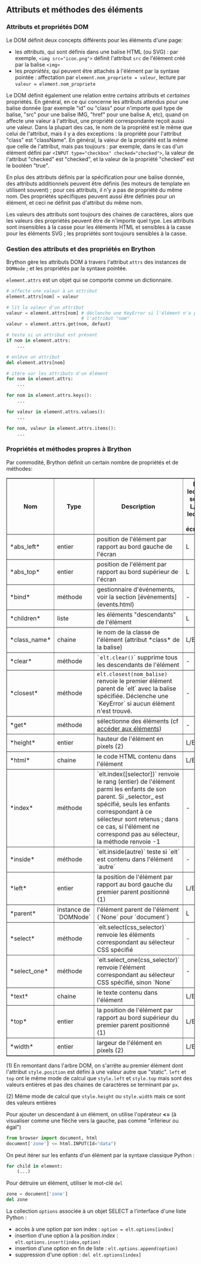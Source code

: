 Attributs et méthodes des éléments
----------------------------------

### Attributs et propriétés DOM

Le DOM définit deux concepts différents pour les éléments d'une page:

- les _attributs_, qui sont définis dans une balise HTML (ou SVG) : par
  exemple, `<img src="icon.png">` définit l'attribut `src` de l'élément créé
  par la balise `<img>`
- les _propriétés_, qui peuvent être attachés à l'élément par la syntaxe
  pointée : affectation par `element.nom_propriete = valeur`, lecture par
  `valeur = element.nom_propriete`

Le DOM définit également une relation entre _certains_ attributs et
_certaines_ propriétés. En général, en ce qui concerne les attributs attendus
pour une balise donnée (par exemple "id" ou "class" pour n'importe quel type
de balise, "src" pour une balise IMG, "href" pour une balise A, etc), quand on
affecte une valeur à l'attribut, une propriété correspondante reçoit aussi une
valeur. Dans la plupart des cas, le nom de la propriété est le même que celui
de l'attribut, mais il y a des exceptions : la propriété pour l'attribut
"class" est "className". En général, la valeur de la propriété est la même que
celle de l'attribut, mais pas toujours : par exemple, dans le cas d'un élément
défini par `<INPUT type="checkbox" checked="checked">`, la valeur de
l'attribut "checked" est "checked", et la valeur de la propriété "checked" est
le booléen "true".

En plus des attributs définis par la spécification pour une balise donnée, des
attributs additionnels peuvent être définis (les moteurs de template en
utilisent souvent) ; pour ces attributs, il n'y a pas de propriété du même
nom. Des propriétés spécifiques peuvent aussi être définies pour un élément,
et ceci ne définit pas d'attribut du même nom.

Les valeurs des attributs sont toujours des chaines de caractères, alors que
les valeurs des propriétés peuvent être de n'importe quel type. Les attributs
sont insensibles à la casse pour les éléments HTML et sensibles à la casse
pour les éléments SVG ; les propriétés sont toujours sensibles à la casse.

### Gestion des attributs et des propriétés en Brython

Brython gère les attributs DOM à travers l'attribut `attrs` des instances de
`DOMNode` ; et les propriétés par la syntaxe pointée.

`element.attrs` est un objet qui se comporte comme un dictionnaire.

```python
# affecte une valeur à un attribut
element.attrs[nom] = valeur

# lit la valeur d'un attribut
valeur = element.attrs[nom] # déclenche une KeyError si l'élément n'a pas
                            # l'attribut "nom"
valeur = element.attrs.get(nom, defaut)

# teste si un attribut est présent
if nom in element.attrs:
    ...

# enlève un attribut
del element.attrs[nom]

# itère sur les attributs d'un élément
for nom in element.attrs:
    ...

for nom in element.attrs.keys():
    ...

for valeur in element.attrs.values():
    ...

for nom, valeur in element.attrs.items():
    ...
```

### Propriétés et méthodes propres à Brython

Par commodité, Brython définit un certain nombre de propriétés et de méthodes:

<table border=1 cellpadding=3>
<tr>
<th>Nom</th><th>Type</th><th>Description</th><th>L = lecture seule<br>L/E = lecture + écriture</th>
</tr>

<tr>
<td>*abs_left*</td><td>entier</td><td>position de l'élément par rapport au bord gauche de l'écran</td><td>L</td>
</tr>

<tr>
<td>*abs_top*</td><td>entier</td><td>position de l'élément par rapport au bord supérieur de l'écran</td><td>L</td>
</tr>

<tr>
<td>*bind*</td><td>méthode</td><td>gestionnaire d'événements, voir la section [événements](events.html)</td><td>-</td>
</tr>

<tr>
<td>*children*</td><td>liste</td><td>les éléments "descendants" de l'élément</td><td>L</td>
</tr>

<tr>
<td>*class_name*</td><td>chaine</td><td>le nom de la classe de l'élément (attribut *class* de la balise)<br></td><td>L/E</td>
</tr>

<tr>
<td>*clear*</td><td>méthode</td><td><code>`elt.clear()</code>` supprime tous les descendants de l'élément</td><td>-</td>
</tr>

<tr>
<td>*closest*</td>
<td>méthode</td>
<td><code>elt.closest(nom_balise)</code> renvoie le premier élément parent
de `elt` avec la balise spécifiée. Déclenche une `KeyError` si aucun élément
n'est trouvé.</td>
<td>-</td>
</tr>

<tr>
<td>*get*</td><td>méthode</td><td>sélectionne des éléments (cf <a href="access.html">accéder aux éléments</a>)</td><td>-</td>
</tr>

<tr>
<td>*height*</td><td>entier</td><td>hauteur de l'élément en pixels (2)</td><td>L/E</td>
</tr>

<tr>
<td>*html*</td><td>chaine</td><td>le code HTML  contenu dans l'élément</td><td>L/E</td>
</tr>

<tr>
<td>*index*</td><td>méthode</td><td>`elt.index([selector])` renvoie le rang (entier) de l'élément parmi les enfants de son parent.
Si _selector_ est spécifié, seuls les enfants correspondant à ce sélecteur sont retenus ; dans ce cas, si l'élément
ne correspond pas au sélecteur, la méthode renvoie -1</td><td>-</td>
</tr>

<tr>
<td>*inside*</td><td>méthode</td><td>`elt.inside(autre)` teste si `elt` est contenu dans l'élément `autre`</td><td>-</td>
</tr>

<tr>
<td>*left*</td><td>entier</td><td>la position de l'élément par rapport au bord gauche du premier parent positionné (1)</td><td>L/E</td>
</tr>

<tr>
<td>*parent*</td><td>instance de `DOMNode`</td><td>l'élément parent de l'élément (`None` pour `document`)</td><td>L</td>
</tr>

<tr>
<td>*select*</td><td>méthode</td><td>`elt.select(css_selector)` renvoie les éléments correspondant au sélecteur CSS spécifié</td><td>-</td>
</tr>

<tr>
<td>*select_one*</td>
<td>méthode</td>
<td>`elt.select_one(css_selector)` renvoie l'élément correspondant au sélecteur CSS spécifié, sinon `None`</td>
<td>-</td>
</tr>

<tr>
<td>*text*</td><td>chaine</td><td>le texte contenu dans l'élément</td><td>L/E</td>
</tr>

<tr>
<td>*top*</td><td>entier</td><td>la position de l'élément par rapport au bord supérieur du premier parent positionné (1) </td><td>L/E</td>
</tr>

<tr>
<td>*width*</td><td>entier</td><td>largeur de l'élément en pixels (2)</td><td>L/E</td>
</tr>


</table>

(1) En remontant dans l'arbre DOM, on s'arrête au premier élément dont l'attribut `style.position` est défini à une valeur autre que "static". `left` et `top` ont le même mode de calcul que `style.left` et `style.top` mais sont des valeurs entières et pas des chaines de caractères se terminant par `px`.

(2) Même mode de calcul que `style.height` ou `style.width` mais ce sont des valeurs entières

Pour ajouter un descendant à un élément, on utilise l'opérateur __<=__ (à visualiser comme une flèche vers la gauche, pas comme "inférieur ou égal")

```python
from browser import document, html
document['zone'] <= html.INPUT(Id="data")
```

On peut itérer sur les enfants d'un élément par la syntaxe classique Python :

```python
for child in element:
    (...)
```

Pour détruire un élément, utiliser le mot-clé `del`
```python
zone = document['zone']
del zone
```

La collection `options` associée à un objet SELECT a l'interface d'une liste Python :

- accès à une option par son index : `option = elt.options[index]`
- insertion d'une option à la position _index_ : `elt.options.insert(index,option)`
- insertion d'une option en fin de liste : `elt.options.append(option)`
- suppression d'une option : `del elt.options[index]`
